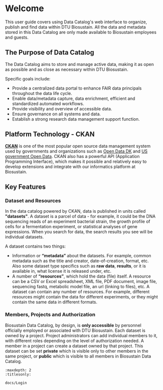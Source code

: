 # Welcome

This user guide covers using Data Catalog's web interface to organize, publish and find data within DTU Biosustain. All the data and metadata stored in this Data Catalog are only made available to Biosustain employees and guests.

## The Purpose of Data Catalog

The Data Catalog aims to store and manage active data, making it as open as possible and as close as necessary within DTU Biosustain. 

Specific goals include:
- Provide a centralized data portal to enhance FAIR data principals throughout the data life cycle.
- Enable data/metadata capture, data enrichment, efficient and standardized automated workflows.
- Provide visibility and overview of accessible data.
- Ensure governance on all systems and data.
- Establish a strong research data management support function.

## Platform Technology - CKAN

[**CKAN**](https://ckan.org/) is one of the most popular open source data management system used by governments and organizations such as [Open Data DK](https://www.opendata.dk/) and [US government Open Data](https://data.gov/). CKAN also has a powerful API (Application Programming Interface), which makes it possible and relatively easy to develop extensions and integrate with our informatics platform at Biosustain.

## Key Features

### Dataset and Resources

In the data catalog powered by CKAN, data is published in units called **"datasets"**. A dataset is a parcel of data - for example, it could be the DNA sequencing reads of an experiment bacterial strain, the growth profile of cells for a fermentation experiment, or statistical analyses of gene expressions. When you search for data, the search results you see will be individual datasets.

A dataset contains two things:
- Information or **“metadata”** about the datasets. For example, common metadata such as the title and creator, date-of-creation, format, etc. Also some dataset type specifics such as **raw data**, **results**, or  it is available in, what license it is released under, etc.
- A number of **“resources”**, which hold the data (file) itself. A resource can be a CSV or Excel spreadsheet, XML file, PDF document, image file, sequencing fastq, metabolic model file, an url (linking to files), etc. A dataset can contain any number of resources. For example, different resources might contain the data for different experiments, or they might contain the same data in different formats.

### Members, Projects and Authorization

Biosustain Data Catalog, by design, is **only accessible** by personnel officially employed or associated with DTU Biosustain. Each dataset is owned by a project. Project administrators can add individual members to it, with different roles depending on the level of authorization needed. A member in a project can create a dataset owned by that project. This dataset can be set **private** which is visible only to other members in the same project, or **public** which is visible to all members in Biosustain Data Catalog. 


```{toctree}
:maxdepth: 2
:titlesonly:

docs/Login
```
